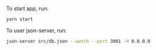 To start app, run:

```bash
yarn start
```

To user json-server, run:

```bash
json-server src/db.json --watch --port 3001 -H 0.0.0.0
```